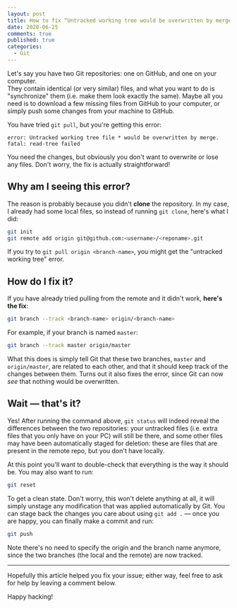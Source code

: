 ```yaml
---
layout: post
title: How to fix “Untracked working tree would be overwritten by merge” error
date: 2020-06-25
comments: true
published: true
categories:
  - Git
---
```


Let's say you have two Git repositories: one on GitHub, and one on your computer.<br>They contain identical (or very similar) files, and what you want to do is "synchronize" them (i.e. make them look exactly the same). Maybe all you need is to download a few missing files from GitHub to your computer, or simply push some changes from your machine to GitHub.

You have tried `git pull`, but you're getting this error:

    error: Untracked working tree file * would be overwritten by merge.
    fatal: read-tree failed

You need the changes, but obviously you don't want to overwrite or lose any files. Don't worry, the fix is actually straightforward!

## Why am I seeing this error?

The reason is probably because you didn't **clone** the repository. In my case, I already had some local files, so instead of running `git clone`, here's what I did:

``` bash
git init
git remote add origin git@github.com:<username>/<reponame>.git
```

If you try to `git pull origin <branch-name>`, you might get the "untracked working tree" error.

## How do I fix it?

If you have already tried pulling from the remote and it didn't work, **here's the fix**:

``` bash
git branch --track <branch-name> origin/<branch-name>
```

For example, if your branch is named `master`:

``` bash
git branch --track master origin/master
```

What this does is simply tell Git that these two branches, `master` and `origin/master`, are related to each other, and that it should keep track of the changes between them. Turns out it also fixes the error, since Git can now _see_ that nothing would be overwritten.

## Wait — that's it?

Yes! After running the command above, `git status` will indeed reveal the differences between the two repositories: your untracked files (i.e. extra files that you only have on your PC) will still be there, and some other files may have been automatically staged for deletion: these are files that are present in the remote repo, but you don't have locally.

At this point you'll want to double-check that everything is the way it should be. You may also want to run:

``` bash
git reset
```

To get a clean state. Don't worry, this won't delete anything at all, it will simply unstage any modification that was applied automatically by Git. You can stage back the changes you care about using `git add .` — once you are happy, you can finally make a commit and run:

``` bash
git push
```

Note there's no need to specify the origin and the branch name anymore, since the two branches (the local and the remote) are now tracked.

---

Hopefully this article helped you fix your issue; either way, feel free to ask for help by leaving a comment below.

Happy hacking!
